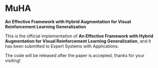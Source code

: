 # MuHA
**An Effective Framework with Hybrid Augmentation for Visual Reinforcement Learning Generalization**

This is the official implementation of **An Effective Framework with Hybrid Augmentation for Visual Reinforcement Learning Generalization**, and it has been submitted to Expert Systems with Applications.

The code will be released after the paper is accepted, thanks for your visiting!

